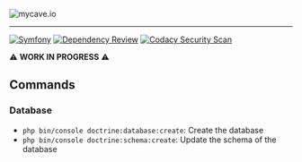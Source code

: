 ![mycave.io](https://i.postimg.cc/4yryz42M/mycave-io-bandeau-1.png)

---
[![Symfony](https://github.com/arthvrmichel/mycave.io/actions/workflows/symfony.yml/badge.svg)](https://github.com/arthvrmichel/mycave.io/actions/workflows/symfony.yml)
[![Dependency Review](https://github.com/arthvrmichel/mycave.io/actions/workflows/dependency-review.yml/badge.svg)](https://github.com/arthvrmichel/mycave.io/actions/workflows/dependency-review.yml)
[![Codacy Security Scan](https://github.com/arthvrmichel/mycave.io/actions/workflows/codacy.yml/badge.svg)](https://github.com/arthvrmichel/mycave.io/actions/workflows/codacy.yml)

⚠️ **WORK IN PROGRESS** ⚠

## Commands

### Database

* `php bin/console doctrine:database:create`: Create the database
* `php bin/console doctrine:schema:create`: Update the schema of the database
